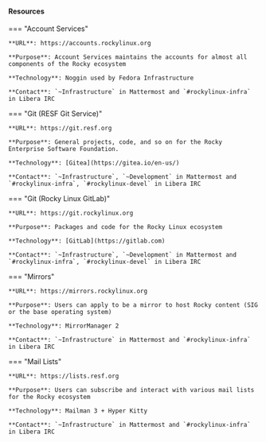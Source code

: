 
<h4>Resources</h4>

=== "Account Services"

    **URL**: https://accounts.rockylinux.org

    **Purpose**: Account Services maintains the accounts for almost all components of the Rocky ecosystem

    **Technology**: Noggin used by Fedora Infrastructure

    **Contact**: `~Infrastructure` in Mattermost and `#rockylinux-infra` in Libera IRC

=== "Git (RESF Git Service)"

    **URL**: https://git.resf.org

    **Purpose**: General projects, code, and so on for the Rocky Enterprise Software Foundation.

    **Technology**: [Gitea](https://gitea.io/en-us/)

    **Contact**: `~Infrastructure`, `~Development` in Mattermost and `#rockylinux-infra`, `#rockylinux-devel` in Libera IRC

=== "Git (Rocky Linux GitLab)"

    **URL**: https://git.rockylinux.org

    **Purpose**: Packages and code for the Rocky Linux ecosystem

    **Technology**: [GitLab](https://gitlab.com)

    **Contact**: `~Infrastructure`, `~Development` in Mattermost and `#rockylinux-infra`, `#rockylinux-devel` in Libera IRC

=== "Mirrors"

    **URL**: https://mirrors.rockylinux.org

    **Purpose**: Users can apply to be a mirror to host Rocky content (SIG or the base operating system)

    **Technology**: MirrorManager 2

    **Contact**: `~Infrastructure` in Mattermost and `#rockylinux-infra` in Libera IRC

=== "Mail Lists"

    **URL**: https://lists.resf.org

    **Purpose**: Users can subscribe and interact with various mail lists for the Rocky ecosystem

    **Technology**: Mailman 3 + Hyper Kitty

    **Contact**: `~Infrastructure` in Mattermost and `#rockylinux-infra` in Libera IRC
